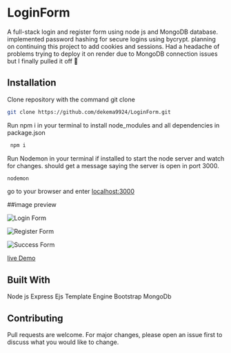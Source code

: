 # LoginForm

A full-stack login and register form using 
node js and MongoDB database. implemented password hashing for secure logins using bycrypt. 
planning on continuing this project to add cookies and sessions. 
Had a headache of problems trying to deploy it on render due to MongoDB connection issues but I finally pulled it off 🎉

## Installation
Clone repository with the command git clone <url>



```bash
git clone https://github.com/dekema9924/LoginForm.git
```
Run npm i in your terminal to install node_modules and all dependencies in package.json

```bash
 npm i
 ```

Run Nodemon in your terminal if installed to start the node server and watch for changes. should get a message saying the server is open in port 3000.

```bash
nodemon
```
go to your browser and enter [localhost:3000](http://localhost:3000/) 


##image preview


![Login Form](https://github.com/dekema9924/LoginForm/assets/143339000/7a6b6d9c-315d-43c4-a322-ef9606d4d32c)

![Register Form](https://github.com/dekema9924/LoginForm/assets/143339000/2347970c-e6dc-49c3-9e2d-d535c20846a9)

![Success Form](https://github.com/dekema9924/LoginForm/assets/143339000/419b0230-4f6a-4392-bfc6-905a084ceba1)


[live Demo](https://loginform-5nuc.onrender.com)



## Built With

Node js
Express
Ejs Template Engine
Bootstrap
MongoDb


## Contributing

Pull requests are welcome. For major changes, please open an issue first
to discuss what you would like to change.
